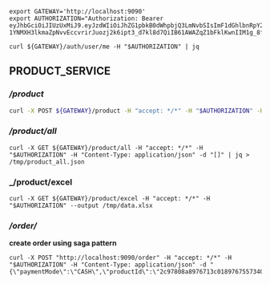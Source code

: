
```shell
export GATEWAY='http://localhost:9090'
export AUTHORIZATION="Authorization: Bearer eyJhbGciOiJIUzUxMiJ9.eyJzdWIiOiJhZG1pbkB0dWhpbjQ3LmNvbSIsImF1dGhlbnRpY2F0ZWQiOnRydWUsImlhdCI6MTY4OTcwMDY1OSwiZXhwIjoxNjkwNTY0NjU5fQ.wfJ6JbodAlO-1YNMXH3lkmaZpNvvEccvrirJuozj2k6ipt3_d7kl8d7QiIB61AWAZqZ1bFklKwnIIM1g_8f7cA"

curl ${GATEWAY}/auth/user/me -H "$AUTHORIZATION" | jq
```


## PRODUCT_SERVICE
### _/product_
```sh
curl -X POST ${GATEWAY}/product -H "accept: */*" -H "$AUTHORIZATION" -H "Content-Type: application/json" -d "{\"name\":\"Pro 1\",\"price\":10,\"quantity\":10}"
```

### _/product/all_
```shell
curl -X GET ${GATEWAY}/product/all -H "accept: */*" -H "$AUTHORIZATION" -H "Content-Type: application/json" -d "[]" | jq > /tmp/product_all.json
```
### _/product/excel
```shell
curl -X GET ${GATEWAY}/product/excel -H "accept: */*" -H "$AUTHORIZATION" --output /tmp/data.xlsx
```

### _/order/_
**create order using saga pattern**
```shell
curl -X POST "http://localhost:9090/order" -H "accept: */*" -H "$AUTHORIZATION" -H "Content-Type: application/json" -d "{\"paymentMode\":\"CASH\",\"productId\":\"2c97808a8976713c0189767557340000\",\"quantity\":1,\"totalAmount\":10}"
```